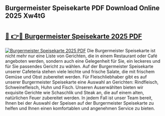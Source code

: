 ## Burgermeister Speisekarte PDF Download Online 2025 Xw4tG

# <h2><a href="http://gc5fvgr.nevu.top/?p=Burgermeister+Speisekarte">🔗 👉🔴 Burgermeister Speisekarte 2025 PDF</a></h2>

[![Burgermeister Speisekarte 2025 PDF](https://i.imgur.com/dBaPXMq.png)](http://gc5fvgr.nevu.top/?p=Burgermeister+Speisekarte)
Die Burgermeister Speisekarte ist nicht mehr nur eine Liste von Gerichten, die in einem Restaurant oder Café angeboten werden, sondern auch eine Gelegenheit für Sie, ein leckeres und für Sie passendes Gericht zu wählen. Auf der Burgermeister Speisekarte unserer Cafeteria stehen viele leichte und frische Salate, die mit frischem Gemüse und Obst zubereitet werden. Für Fleischliebhaber gibt es auf unserer Burgermeister Speisekarte eine Auswahl an Gerichten: Rindfleisch, Schweinefleisch, Huhn und Fisch. Unseren Auserwählten bieten wir exquisite Gerichte wie Schaschlik und Steak an, die auf einem alten, natürlichen Feuer zubereitet werden. In jedem Fall ist unser Team bereit, Ihnen bei der Auswahl der Speisen auf der Burgermeister Speisekarte zu helfen und Ihnen einen komfortablen und angenehmen Service zu bieten.
